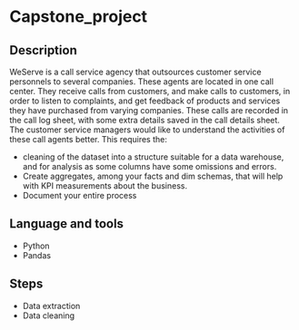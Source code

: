 # Capstone_project
## Description
WeServe is a call service agency that outsources customer service personnels to several companies.
These agents are located in one call center. They receive calls from customers, and make calls to customers, in order to listen to complaints, and get feedback of products and services they have purchased from varying companies.
These calls are recorded in the call log sheet, with some extra details saved in the
call details sheet.
The customer service managers would
like to understand the activities of these
call agents better.
This requires the:
- cleaning of the dataset into a structure suitable for a data warehouse, and for
analysis as some columns have some omissions and errors.
- Create aggregates, among your facts and dim schemas, that will help with KPI
measurements about the business.
- Document your entire process

## Language and tools
- Python
- Pandas

## Steps
- Data extraction
- Data cleaning

